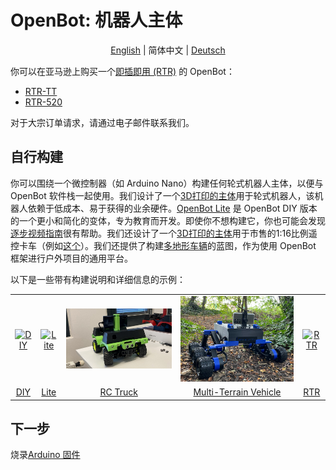 # OpenBot: 机器人主体

<p align="center">
  <a href="README.md">English</a> |
  <span>简体中文</span> |
  <a href="README.de-DE.md">Deutsch</a>
</p>

你可以在亚马逊上购买一个[即插即用 (RTR)](rtr) 的 OpenBot：
- [RTR-TT](https://buy.openbot.org/rtr-tt)
- [RTR-520](https://buy.openbot.org/rtr-520)

对于大宗订单请求，请通过电子邮件联系我们。

## 自行构建

你可以围绕一个微控制器（如 Arduino Nano）构建任何轮式机器人主体，以便与 OpenBot 软件栈一起使用。我们设计了一个[3D打印的主体](diy)用于轮式机器人，该机器人依赖于低成本、易于获得的业余硬件。[OpenBot Lite](lite) 是 OpenBot DIY 版本的一个更小和简化的变体，专为教育而开发。即使你不想构建它，你也可能会发现[逐步视频指南](lite/#step-by-step-video-guides)很有帮助。我们还设计了一个[3D打印的主体](rc_truck)用于市售的1:16比例遥控卡车（例如[这个](https://www.amazon.de/dp/B00M3J7DJW)）。我们还提供了构建[多地形车辆](mtv)的蓝图，作为使用 OpenBot 框架进行户外项目的通用平台。

以下是一些带有构建说明和详细信息的示例：

<table style="width:100%;border:none;text-align:center">
  <tr>
  <td>  <a href="diy">
    <img  alt="DIY" src="../docs/images/assembly.gif" />
  </a>
  </td>
  <td>
  <a href="lite">
    <img alt="Lite" src="../docs/images/openbot_lite.jpg" />
  </a>
  </td>
  <td>
  <a href="rc_truck">
    <img  alt="RC Truck" src="../docs/images/add_covers_2.JPG" />
  </a>
  </td>
  <td>
  <a href="mtv">
    <img alt="Multi-Terrain Vehicle" src="../docs/images/MTV/MTV.jpg" />
  </a>
  </td>
  <td>
  <a href="rtr">
    <img alt="RTR" src="../docs/images/rtr_tt_assembly.gif" />
  </a>
  </td>
  </tr>
  <tr>
    <td><a href="diy"> DIY </a></td>
    <td><a href="lite"> Lite </a></td>
    <td><a href="rc_truck"> RC Truck </a></td>
    <td><a href="mtv"> Multi-Terrain Vehicle </a></td>
    <td><a href="rtr"> RTR </a></td>
  </tr>
</table>

## 下一步

烧录[Arduino 固件](../firmware/README.md)